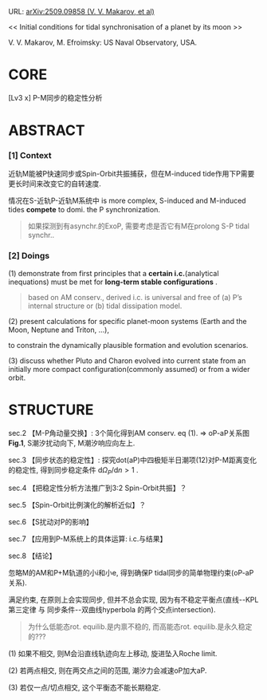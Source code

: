 URL: [arXiv:2509.09858 (V. V. Makarov, et al)](https://arxiv.org/abs/2509.09858)

\<\< Initial conditions for tidal synchronisation of a planet by its moon \>\>

V. V. Makarov, M. Efroimsky: US Naval Observatory, USA.

# CORE

[Lv3 x] P-M同步的稳定性分析

# ABSTRACT

### [1] Context

近轨M能被P快速同步或Spin-Orbit共振捕获，但在M-induced tide作用下P需要更长时间来改变它的自转速度.

情况在S-近轨P-近轨M系统中 is more complex, S-induced and M-induced tides **compete** to domi. the P synchronization.

> 如果探测到有asynchr.的ExoP, 需要考虑是否它有M在prolong S-P tidal synchr..

### [2] Doings

(1) demonstrate from first principles that a **certain i.c.**(analytical inequations) must be met for **long-term stable configurations** .

> based on AM conserv., derived i.c. is universal and free of (a) P’s internal structure or (b) tidal dissipation model.

(2) present calculations for specific planet-moon systems (Earth and the Moon, Neptune and Triton, ...),

to constrain the dynamically plausible formation and evolution scenarios.

(3) discuss whether Pluto and Charon evolved into current state from an initially more compact configuration(commonly assumed) or from a wider orbit.

# STRUCTURE

sec.2 【M-P角动量交换】: 3个简化得到AM conserv. eq (1). => oP-aP关系图 **Fig.1**, S潮汐扰动向下, M潮汐响应向左上.

sec.3 【同步状态的稳定性】: 探究dot(aP)中四极矩半日潮项(12)对P-M距离变化的稳定性, 得到同步稳定条件 $\mathrm{d}\Omega_P/\mathrm{d}n>1$ .

sec.4 【把稳定性分析方法推广到3:2 Spin-Orbit共振】？

sec.5 【Spin-Orbit比例演化的解析近似】？

sec.6 【S扰动对P的影响】

sec.7 【应用到P-M系统上的具体运算: i.c.与结果】

sec.8 【结论】

忽略M的AM和P+M轨道的小i和小e, 得到确保P tidal同步的简单物理约束(oP-aP关系).

满足约束, 在原则上会实现同步, 但并不总会实现, 因为有不稳定平衡点(直线--KPL第三定律 与 同步条件--双曲线hyperbola 的两个交点intersection).

> 为什么低能态rot. equilib.是内禀不稳的, 而高能态rot. equilib.是永久稳定的???

(1) 如果不相交, 则M会沿直线轨迹向左上移动, 旋进坠入Roche limit.

(2) 若两点相交, 则在两交点之间的范围, 潮汐力会减速oP加大aP.

(3) 若仅一点/切点相交, 这个平衡态不能长期稳定.
